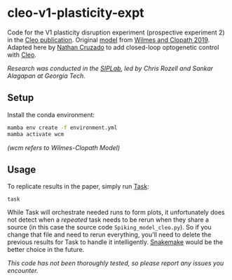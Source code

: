 # cleo-v1-plasticity-expt

Code for the V1 plasticity disruption experiment (prospective experiment 2) in the [Cleo publication](https://www.biorxiv.org/content/10.1101/2023.01.27.525963).
Original [model](https://modeldb.science/259546) from [Wilmes and Clopath 2019](https://doi.org/10.1038/s41467-019-12972-2).
Adapted here by [Nathan Cruzado](https://www.linkedin.com/in/nathanael-cruzado-5a7541199/) to add closed-loop optogenetic control with [Cleo](https://cleosim.rtfd.io/).

*Research was conducted in the [SIPLab](https://siplab.gatech.edu), led by Chris Rozell and Sankar Alagapan at Georgia Tech.*

## Setup
Install the conda environment:
```bash
mamba env create -f environment.yml
mamba activate wcm
```

*(wcm refers to Wilmes-Clopath Model)*

## Usage
To replicate results in the paper, simply run [Task](https://taskfile.dev):

```
task
```

While Task will orchestrate needed runs to form plots, it unfortunately does not detect when a *repeated* task needs to be rerun when they share a source (in this case the source code `Spiking_model_cleo.py`).
So if you change that file and need to rerun everything, you'll need to delete the previous results for Task to handle it intelligently.
[Snakemake](https://snakemake.github.io/) would be the better choice in the future.

*This code has not been thoroughly tested, so please report any issues you encounter.*